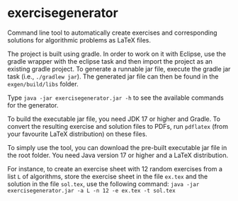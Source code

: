 # exercisegenerator

Command line tool to automatically create exercises and corresponding solutions for algorithmic problems as LaTeX files.

The project is built using gradle. In order to work on it with Eclipse, use the gradle wrapper with the eclipse task and then import the project as an existing gradle project. To generate a runnable jar file, execute the gradle jar task (i.e., `./gradlew jar`). The generated jar file can then be found in the `exgen/build/libs` folder.

Type `java -jar exercisegenerator.jar -h` to see the available commands for the generator.

To build the executable jar file, you need JDK 17 or higher and Gradle. To convert the resulting exercise and solution files to PDFs, run `pdflatex` (from your favourite LaTeX distribution) on these files.

To simply use the tool, you can download the pre-built executable jar file in the root folder. You need Java version 17 or higher and a LaTeX distribution.

For instance, to create an exercise sheet with 12 random exercises from a list `L` of algorithms, store the exercise sheet in the file `ex.tex` and the solution in the file `sol.tex`, use the following command:
`java -jar exercisegenerator.jar -a L -n 12 -e ex.tex -t sol.tex`

